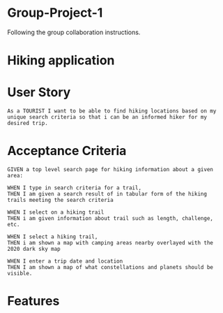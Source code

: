 # Group-Project-1

Following the group collaboration instructions.
# Hiking application

# User Story
	As a TOURIST I want to be able to find hiking locations based on my unique search criteria so that i can be an informed hiker for my desired trip.

# Acceptance Criteria
	GIVEN a top level search page for hiking information about a given area:
	
	WHEN I type in search criteria for a trail, 
	THEN I am given a search result of in tabular form of the hiking trails meeting the search criteria
	
	WHEN I select on a hiking trail
	THEN i am given information about trail such as length, challenge, etc.

	WHEN I select a hiking trail, 
	THEN i am shown a map with camping areas nearby overlayed with the 2020 dark sky map
	
	WHEN I enter a trip date and location
	THEN I am shown a map of what constellations and planets should be visible.
	
# Features
